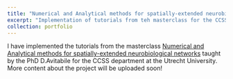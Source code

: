 ```yaml
---
title: "Numerical and Analytical methods for spatially-extended neurobiological networks"
excerpt: "Implementation of tutorials from teh masterclass for the CCSS at the Utrecht University"
collection: portfolio
---
```


I have implemented the tutorials from the masterclass [Numerical and Analytical methods for spatially-extended neurobiological networks](https://x.com/ccss_uu/status/1775448155951169700) taught by the PhD D.Avitabile for the CCSS department at the Utrecht University. More content about the project will be uploaded soon!
